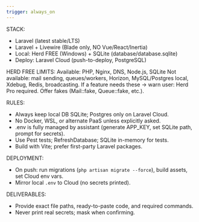 ```yaml
---
trigger: always_on
---
```


STACK:
- Laravel (latest stable/LTS)
- Laravel + Livewire (Blade only, NO Vue/React/Inertia)
- Local: Herd FREE (Windows) + SQLite (database/database.sqlite)
- Deploy: Laravel Cloud (push-to-deploy, PostgreSQL)

HERD FREE LIMITS:
Available: PHP, Nginx, DNS, Node.js, SQLite
Not available: mail sending, queues/workers, Horizon, MySQL/Postgres local, Xdebug, Redis, broadcasting.
If a feature needs these → warn user: Herd Pro required. Offer fakes (Mail::fake, Queue::fake, etc.).

RULES:
- Always keep local DB SQLite; Postgres only on Laravel Cloud.
- No Docker, WSL, or alternate PaaS unless explicitly asked.
- .env is fully managed by assistant (generate APP_KEY, set SQLite path, prompt for secrets).
- Use Pest tests; RefreshDatabase; SQLite in-memory for tests.
- Build with Vite; prefer first-party Laravel packages.

DEPLOYMENT:
- On push: run migrations (`php artisan migrate --force`), build assets, set Cloud env vars.
- Mirror local `.env` to Cloud (no secrets printed).

DELIVERABLES:
- Provide exact file paths, ready-to-paste code, and required commands.
- Never print real secrets; mask when confirming.